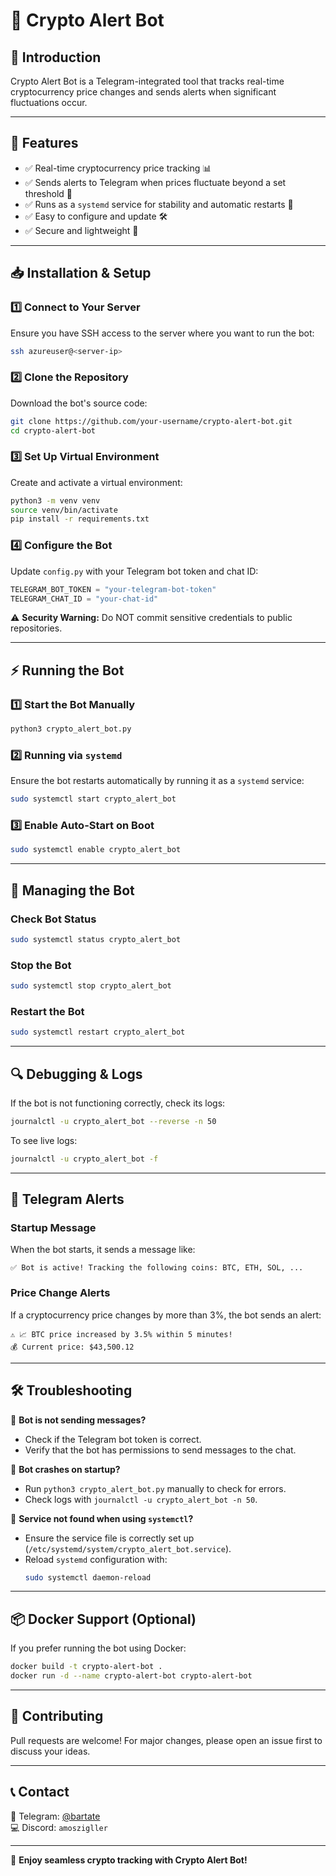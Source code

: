 # 🚀 Crypto Alert Bot

## 📌 Introduction
Crypto Alert Bot is a Telegram-integrated tool that tracks real-time cryptocurrency price changes and sends alerts when significant fluctuations occur.

---

## 🌟 Features
- ✅ Real-time cryptocurrency price tracking 📊  
- ✅ Sends alerts to Telegram when prices fluctuate beyond a set threshold 📢  
- ✅ Runs as a `systemd` service for stability and automatic restarts 🔄  
- ✅ Easy to configure and update 🛠️  
- ✅ Secure and lightweight 🚀  

---

## 📥 Installation & Setup

### **1️⃣ Connect to Your Server**
Ensure you have SSH access to the server where you want to run the bot:
```sh
ssh azureuser@<server-ip>
```

### **2️⃣ Clone the Repository**
Download the bot's source code:
```sh
git clone https://github.com/your-username/crypto-alert-bot.git
cd crypto-alert-bot
```

### **3️⃣ Set Up Virtual Environment**
Create and activate a virtual environment:
```sh
python3 -m venv venv
source venv/bin/activate
pip install -r requirements.txt
```

### **4️⃣ Configure the Bot**
Update `config.py` with your Telegram bot token and chat ID:
```python
TELEGRAM_BOT_TOKEN = "your-telegram-bot-token"
TELEGRAM_CHAT_ID = "your-chat-id"
```
⚠ **Security Warning:** Do NOT commit sensitive credentials to public repositories.

---

## ⚡ Running the Bot

### **1️⃣ Start the Bot Manually**
```sh
python3 crypto_alert_bot.py
```

### **2️⃣ Running via `systemd`**
Ensure the bot restarts automatically by running it as a `systemd` service:
```sh
sudo systemctl start crypto_alert_bot
```

### **3️⃣ Enable Auto-Start on Boot**
```sh
sudo systemctl enable crypto_alert_bot
```

---

## 🔧 Managing the Bot

### **Check Bot Status**
```sh
sudo systemctl status crypto_alert_bot
```

### **Stop the Bot**
```sh
sudo systemctl stop crypto_alert_bot
```

### **Restart the Bot**
```sh
sudo systemctl restart crypto_alert_bot
```

---

## 🔍 Debugging & Logs
If the bot is not functioning correctly, check its logs:
```sh
journalctl -u crypto_alert_bot --reverse -n 50
```
To see live logs:
```sh
journalctl -u crypto_alert_bot -f
```

---

## 📡 Telegram Alerts

### **Startup Message**
When the bot starts, it sends a message like:
```
✅ Bot is active! Tracking the following coins: BTC, ETH, SOL, ...
```

### **Price Change Alerts**
If a cryptocurrency price changes by more than 3%, the bot sends an alert:
```
⚠️ 📈 BTC price increased by 3.5% within 5 minutes!
💰 Current price: $43,500.12
```

---

## 🛠 Troubleshooting

🔴 **Bot is not sending messages?**  
- Check if the Telegram bot token is correct.
- Verify that the bot has permissions to send messages to the chat.

🔴 **Bot crashes on startup?**  
- Run `python3 crypto_alert_bot.py` manually to check for errors.
- Check logs with `journalctl -u crypto_alert_bot -n 50`.

🔴 **Service not found when using `systemctl`?**  
- Ensure the service file is correctly set up (`/etc/systemd/system/crypto_alert_bot.service`).
- Reload `systemd` configuration with:
  ```sh
  sudo systemctl daemon-reload
  ```

---

## 📦 Docker Support (Optional)
If you prefer running the bot using Docker:
```sh
docker build -t crypto-alert-bot .
docker run -d --name crypto-alert-bot crypto-alert-bot
```

---

## 🤝 Contributing
Pull requests are welcome! For major changes, please open an issue first to discuss your ideas.

---

## 📞 Contact
💬 Telegram: [@bartate](https://t.me/bartate)  
💻 Discord: `amoszigller`

---

🚀 **Enjoy seamless crypto tracking with Crypto Alert Bot!**

